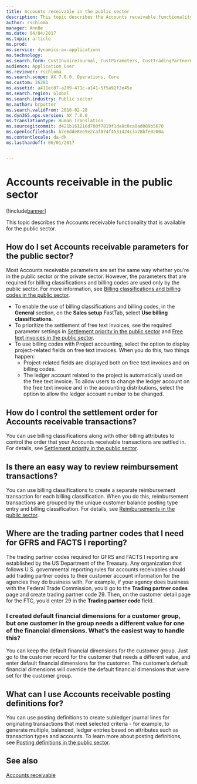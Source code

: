 ```yaml
---
title: Accounts receivable in the public sector
description: This topic describes the Accounts receivable functionality that is available for the public sector.
author: rschloma
manager: AnnBe
ms.date: 04/04/2017
ms.topic: article
ms.prod: 
ms.service: dynamics-ax-applications
ms.technology: 
ms.search.form: CustInvoiceJournal, CustParameters, CustTradingPartnerCode
audience: Application User
ms.reviewer: rschloma
ms.search.scope: AX 7.0.0, Operations, Core
ms.custom: 26281
ms.assetid: a411ec87-a209-471c-a141-5f5a92f2e45e
ms.search.region: Global
ms.search.industry: Public sector
ms.author: brpotter
ms.search.validFrom: 2016-02-28
ms.dyn365.ops.version: AX 7.0.0
ms.translationtype: Human Translation
ms.sourcegitcommit: d421b161216d700f7819f1da8c0ca8ad089b5670
ms.openlocfilehash: b7e6dde8ee9e2caf874f4531424c3a78bfe0200a
ms.contentlocale: da-dk
ms.lasthandoff: 06/01/2017


---
```


# <a name="accounts-receivable-in-the-public-sector"></a>Accounts receivable in the public sector

[!include[banner](../includes/banner.md)]


This topic describes the Accounts receivable functionality that is available for the public sector.

<a name="how-do-i-set-accounts-receivable-parameters-for-the-public-sector"></a>How do I set Accounts receivable parameters for the public sector?
------------------------------------------------------------------

Most Accounts receivable parameters are set the same way whether you’re in the public sector or the private sector. However, the parameters that are required for billing classifications and billing codes are used only by the public sector. For more information, see [Billing classifications and billing codes in the public sector](billing-classifications-billing-codes-public-sector.md).

-   To enable the use of billing classifications and billing codes, in the **General** section, on the **Sales setup** FastTab, select **Use billing classifications**.
-   To prioritize the settlement of free text invoices, see the required parameter settings in [Settlement priority in the public sector](settlement-priority-public-sector.md) and [Free text invoices in the public sector](free-text-invoices-public-sector.md).
-   To use billing codes with Project accounting, select the option to display project-related fields on free text invoices. When you do this, two things happen:
    -   Project-related fields are displayed both on free text invoices and on billing codes.
    -   The ledger account related to the project is automatically used on the free text invoice. To allow users to change the ledger account on the free text invoice and in the accounting distributions, select the option to allow the ledger account number to be changed.

## <a name="how-do-i-control-the-settlement-order-for-accounts-receivable-transactions"></a>How do I control the settlement order for Accounts receivable transactions?
You can use billing classifications along with other billing attributes to control the order that your Accounts receivable transactions are settled in. For details, see [Settlement priority in the public sector](settlement-priority-public-sector.md).

## <a name="is-there-an-easy-way-to-review-reimbursement-transactions"></a>Is there an easy way to review reimbursement transactions?
You can use billing classifications to create a separate reimbursement transaction for each billing classification. When you do this, reimbursement transactions are grouped by the unique customer balance posting type entry and billing classification. For details, see [Reimbursements in the public sector](reimbursements-public-sector.md).

## <a name="where-are-the-trading-partner-codes-that-i-need-for-gfrs-and-facts-i-reporting"></a>Where are the trading partner codes that I need for GFRS and FACTS I reporting?
The trading partner codes required for GFRS and FACTS I reporting are established by the US Department of the Treasury. Any organization that follows U.S. governmental reporting rules for accounts receivables should add trading partner codes to their customer account information for the agencies they do business with. For example, if your agency does business with the Federal Trade Commission, you’d go to the **Trading partner codes** page and create trading partner code 29. Then, on the customer detail page for the FTC, you’d enter 29 in the **Trading partner code** field.

### <a name="i-created-default-financial-dimensions-for-a-customer-group-but-one-customer-in-the-group-needs-a-different-value-for-one-of-the-financial-dimensions-whats-the-easiest-way-to-handle-this"></a>I created default financial dimensions for a customer group, but one customer in the group needs a different value for one of the financial dimensions. What’s the easiest way to handle this?

You can keep the default financial dimensions for the customer group. Just go to the customer record for the customer that needs a different value, and enter default financial dimensions for the customer. The customer’s default financial dimensions will override the default financial dimensions that were set for the customer group.

## <a name="what-can-i-use-accounts-receivable-posting-definitions-for"></a>What can I use Accounts receivable posting definitions for?
You can use posting definitions to create subledger journal lines for originating transactions that meet selected criteria - for example, to generate multiple, balanced, ledger entries based on attributes such as transaction types and accounts. To learn more about posting definitions, see [Posting definitions in the public sector](posting-definitions-public-sector.md).

<a name="see-also"></a>See also
--------

[Accounts receivable](..\accounts-receivable\accounts-receivable.md)




